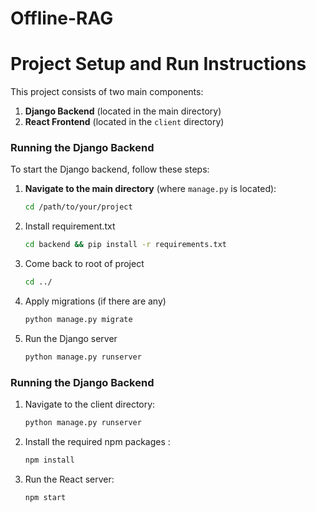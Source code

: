 # Offline-RAG

# Project Setup and Run Instructions

This project consists of two main components:

1. **Django Backend** (located in the main directory)
2. **React Frontend** (located in the `client` directory)

### Running the Django Backend

To start the Django backend, follow these steps:

1. **Navigate to the main directory** (where `manage.py` is located):

   ```bash
   cd /path/to/your/project
   ```
2. Install requirement.txt
   ```bash
   cd backend && pip install -r requirements.txt 
   ```
3. Come back to root of project
    ```bash
   cd ../
   ```
4. Apply migrations (if there are any)
   ```bash
   python manage.py migrate
   ```
5. Run the Django server
   ```bash
   python manage.py runserver
   ```
   
### Running the Django Backend
1. Navigate to the client directory:
    ```bash
   python manage.py runserver
   ```
2. Install the required npm packages :
    ```bash
   npm install
    ```
3. Run the React server:
   ```bash
   npm start

   ```
